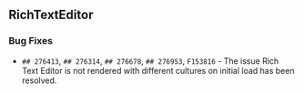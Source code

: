 ##  RichTextEditor

###    Bug Fixes

- `## 276413`, `## 276314`, `## 276678`, `## 276953`, `F153816` - The issue Rich Text Editor is not rendered with different cultures on initial load has been resolved.
